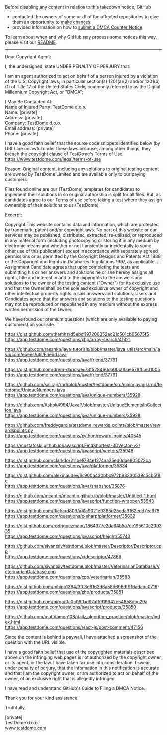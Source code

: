 Before disabling any content in relation to this takedown notice, GitHub
- contacted the owners of some or all of the affected repositories to give them an opportunity to [make changes](https://docs.github.com/en/github/site-policy/dmca-takedown-policy#a-how-does-this-actually-work).
- provided information on how to [submit a DMCA Counter Notice](https://docs.github.com/en/articles/guide-to-submitting-a-dmca-counter-notice).

To learn about when and why GitHub may process some notices this way, please visit our [README](https://github.com/github/dmca/blob/master/README.md#anatomy-of-a-takedown-notice).

---

Dear Copyright Agent:

I, the undersigned, state UNDER PENALTY OF PERJURY that:

I am an agent authorized to act on behalf of a person injured by a violation of the U.S. Copyright laws, in particular section(s) 1201(a)(2) and/or 1201(b)(1) of Title 17 of the United States Code, commonly referred to as the Digital Millennium Copyright Act, or "DMCA";

I May Be Contacted At:  
Name of Injured Party: TestDome d.o.o.  
Name: [private]  
Address: [private]  
Company: TestDome d.o.o.  
Email address: [private]  
Phone: [private]  

I have a good faith belief that the source code snippets identified below (by URL) are unlawful under these laws because, among other things, they breach the copyright clause of TestDome's Terms of Use:  
https://www.testdome.com/legal/terms-of-use

Reason:
Original content, including any solutions to original testing content are owned by TestDome Limited and are available only to our paying customers.

Files found online are our (TestDome) templates for candidates to implement their solutions in so original authorship is split for all files. But, as candidates agree to our Terms of use before taking a test where they assign ownership of their solutions to us (TestDome).

Excerpt:

Copyright
This website contains data and information, which are protected by trademark, patent and/or copyright laws. No part of this website or our services may be published, distributed, extracted, re-utilized, or reproduced in any material form (including photocopying or storing it in any medium by electronic means and whether or not transiently or incidentally to some other use of this publication) except in accordance with separately agreed permissions or as permitted by the Copyright Designs and Patents Act 1988 or the Copyright and Rights in Databases Regulations 1997, as applicable.
...
Assignment
Candidate agrees that upon completing the tests and submitting his or her answers and solutions he or she hereby assigns all rights, title and interest in and to the copyrights to the answers and solutions to the owner of the testing content ("Owner") for its exclusive use and that the Owner shall be the sole and exclusive owner of copyright and other intellectual property rights in said answers and solutions. Users and Candidates agree that the answers and solutions to the testing questions may not be reproduced or republished in any medium without the express written permission of the Owner.

We have found our premium questions (which are only available to paying customers) on your site:


https://gist.github.com/themhz/d5ebcf197206352ac21c501cb05675f5  
https://app.testdome.com/questions/php/array-search/41321

https://github.com/rasanka/java_tutorials/blob/master/java_utils/src/main/java/com/ebees/util/Friend.java  
https://app.testdome.com/questions/java/friend/37791

https://gist.github.com/drem-darios/ec73f528460da00c00ae579ffce01005  
https://app.testdome.com/questions/java/friend/37791

https://github.com/salirajr/rnd/blob/master/testdome/src/main/java/js/rnd/testdome/UniqueNumbers.java  
https://app.testdome.com/questions/java/unique-numbers/35928

https://github.com/Ashok4994/JavaP/blob/master/UniqueElementsInCollection.java  
https://app.testdome.com/questions/java/unique-numbers/35928

https://github.com/freddygarcia/testdome_rewards_points/blob/master/rewardspoints.py  
https://app.testdome.com/questions/python/reward-points/40545

https://mustafoski.github.io/javascript/FindShortest-3DVector-v2/  
https://app.testdome.com/questions/javascript/vectors/35948

https://gist.github.com/clarkdo/211be8734e1274aa35ed0dae805072ba  
https://app.testdome.com/questions/java/platformer/35834

https://gist.github.com/alexmaudev/6c900a430bbc972b93230539c5cb5f9e  
https://app.testdome.com/questions/java/snapshot/35876

https://github.com/mcantin/mcantin.github.io/blob/master/Untitled-1.html   
https://app.testdome.com/questions/javascript/function-wrapper/53543

https://gist.github.com/Richard809/a41a9021e9385d25cda9162edd7ec978  
https://app.testdome.com/questions/c-sharp/platformer/35832

https://gist.github.com/rodriguezmanu/1864377e2da64b5a7ce195610c209335  
https://app.testdome.com/questions/javascript/height/55743

https://github.com/sivantsiv/testdome/blob/master/Descriptor/Descriptor.cpp  
https://app.testdome.com/questions/c/descriptor/47866

https://github.com/sivantsiv/testdome/blob/master/VeterinarianDatabase/VeterinarianDatabase.cpp  
https://app.testdome.com/questions/cpp/veterinarian/35588

https://gist.github.com/mhipo1364/3f03d8162d6a58d6969f916adabc0716  
https://app.testdome.com/questions/php/products/35851

https://gist.github.com/biroa/0a0c090ad97af5919942e54858dbc29a  
https://app.testdome.com/questions/javascript/products/35850

https://github.com/mattdamon108/daily_algorithm_practice/blob/master/index.html  
https://app.testdome.com/questions/react-js/post-comment/47156


Since the content is behind a paywall, I have attached a screenshot of the question with the URL visible.

I have a good faith belief that use of the copyrighted materials described above on the infringing web pages is not authorized by the copyright owner, or its agent, or the law. I have taken fair use into consideration.
I swear, under penalty of perjury, that the information in this notification is accurate and that I am the copyright owner, or am authorized to act on behalf of the owner, of an exclusive right that is allegedly infringed.

I have read and understand GitHub's Guide to Filing a DMCA Notice.

Thank you for your kind assistance.

Truthfully,

[private]  
TestDome d.o.o.  
www.testdome.com
